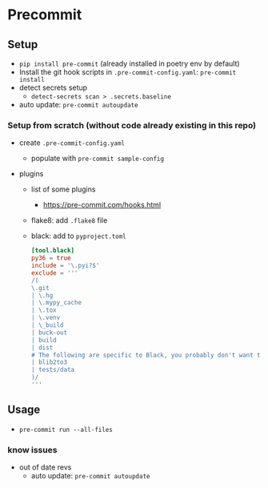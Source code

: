 # Precommit

## Setup

- `pip install pre-commit` (already installed in poetry env by default)
- Install the git hook scripts in `.pre-commit-config.yaml`: `pre-commit install`
- detect secrets setup
  - `detect-secrets scan > .secrets.baseline`
- auto update: `pre-commit autoupdate`

### Setup from scratch (without code already existing in this repo)

- create `.pre-commit-config.yaml`
  - populate with `pre-commit sample-config`
- plugins

  - list of some plugins

    - https://pre-commit.com/hooks.html

  - flake8: add `.flake8` file
  - black: add to `pyproject.toml`

    ```toml
    [tool.black]
    py36 = true
    include = '\.pyi?$'
    exclude = '''
    /(
    \.git
    | \.hg
    | \.mypy_cache
    | \.tox
    | \.venv
    | \_build
    | buck-out
    | build
    | dist
    # The following are specific to Black, you probably don't want those.
    | blib2to3
    | tests/data
    )/
    '''
    ```

## Usage

- `pre-commit run --all-files`

### know issues

- out of date revs
  - auto update: `pre-commit autoupdate`
